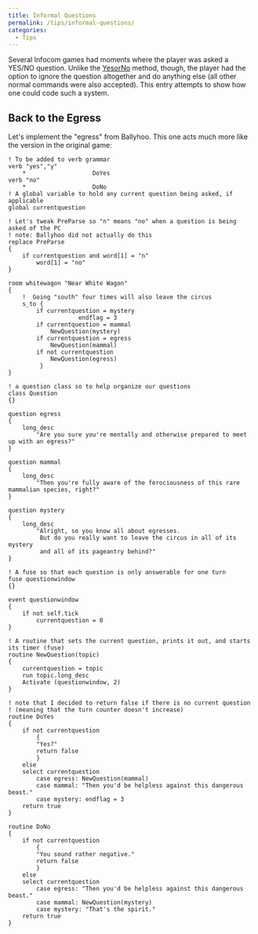 ```yaml
---
title: Informal Questions
permalink: /tips/informal-questions/
categories: 
  - Tips
---
```


Several Infocom games had moments where the player was asked a YES/NO
question. Unlike the [YesorNo](/routines/yesorno/) method, though, the
player had the option to ignore the question altogether and do anything
else (all other normal commands were also accepted). This entry attempts
to show how one could code such a system.

## Back to the Egress

Let's implement the "egress" from Ballyhoo. This one acts much more like
the version in the original game:

    ! To be added to verb grammar
    verb "yes","y"
        *                   DoYes
    verb "no"
        *                   DoNo
    ! A global variable to hold any current question being asked, if applicable
    global currentquestion

    ! Let's tweak PreParse so "n" means "no" when a question is being asked of the PC
    ! note: Ballyhoo did not actually do this
    replace PreParse
    {
        if currentquestion and word[1] = "n"
            word[1] = "no"
    }

    room whitewagon "Near White Wagon"
    {
        !  Going "south" four times will also leave the circus
        s_to {
            if currentquestion = mystery
                        endflag = 3
            if currentquestion = mammal
                NewQuestion(mystery)
            if currentquestion = egress
                NewQuestion(mammal)
            if not currentquestion
                NewQuestion(egress)
             }
    }

    ! a question class so to help organize our questions
    class Question
    {}

    question egress
    {
        long_desc
            "Are you sure you're mentally and otherwise prepared to meet up with an egress?"
    }

    question mammal
    {
        long_desc
            "Then you're fully aware of the ferociousness of this rare mammalian species, right?"
    }

    question mystery
    {
        long_desc
            "Alright, so you know all about egresses.
             But do you really want to leave the circus in all of its mystery
             and all of its pageantry behind?"
    }

    ! A fuse so that each question is only answerable for one turn
    fuse questionwindow
    {}

    event questionwindow
    {
        if not self.tick
            currentquestion = 0
    }

    ! A routine that sets the current question, prints it out, and starts its timer (fuse)
    routine NewQuestion(topic)
    {
        currentquestion = topic
        run topic.long_desc
        Activate (questionwindow, 2)
    }

    ! note that I decided to return false if there is no current question
    ! (meaning that the turn counter doesn't increase)
    routine DoYes
    {
        if not currentquestion
            {
            "Yes?"
            return false
            }
        else
        select currentquestion
            case egress: NewQuestion(mammal)
            case mammal: "Then you'd be helpless against this dangerous beast."
            case mystery: endflag = 3
        return true
    }

    routine DoNo
    {
        if not currentquestion
            {
            "You sound rather negative."
            return false
            }
        else
        select currentquestion
            case egress: "Then you'd be helpless against this dangerous beast."
            case mammal: NewQuestion(mystery)
            case mystery: "That's the spirit."
        return true
    }
